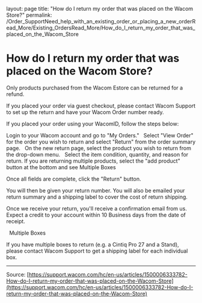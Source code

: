 layout: page
title: "How do I return my order that was placed on the Wacom Store?"
permalink: /Order_SupportNeed_help_with_an_existing_order_or_placing_a_new_orderRead_More/Existing_OrdersRead_More/How_do_I_return_my_order_that_was_placed_on_the_Wacom_Store

# How do I return my order that was placed on the Wacom Store?

Only products purchased from the Wacom Estore can be returned for a refund.


If you placed your order via guest checkout, please contact Wacom Support to set up the return and have your Wacom Order number ready.


If you placed your order using your WacomID, follow the steps below:

Login to your Wacom account and go to "My Orders."  
Select "View Order" for the order you wish to return and select "Return" from the order summary page.  
On the new return page, select the product you wish to return from the drop-down menu.  
Select the item condition, quantity, and reason for return.
If you are returning multiple products, select the "add product" button at the bottom and see Multiple Boxes

Once all fields are complete, click the "Return" button.



You will then be given your return number. You will also be emailed your return summary and a shipping label to cover the cost of return shipping.


Once we receive your return, you'll receive a confirmation email from us. Expect a credit to your account within 10 Business days from the date of receipt.


 
Multiple Boxes


If you have multiple boxes to return (e.g. a Cintiq Pro 27 and a Stand), please contact Wacom Support to get a shipping label for each individual box.

---
Source: [https://support.wacom.com/hc/en-us/articles/1500006333782-How-do-I-return-my-order-that-was-placed-on-the-Wacom-Store](https://support.wacom.com/hc/en-us/articles/1500006333782-How-do-I-return-my-order-that-was-placed-on-the-Wacom-Store)
